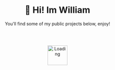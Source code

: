 <h1
  align="center"
>
  👋 Hi! Im William
</h1>
<p
  align="center"
  >
  You'll find some of my public projects below, enjoy!
</p>
</br>
</br>
<p align="center">
  <img
    height=64
    width=64
    align="center"
    src="https://share.sainnhe.dev/~loading.gif"
    alt="Loading"
  />
</p>
</br>
</br>
